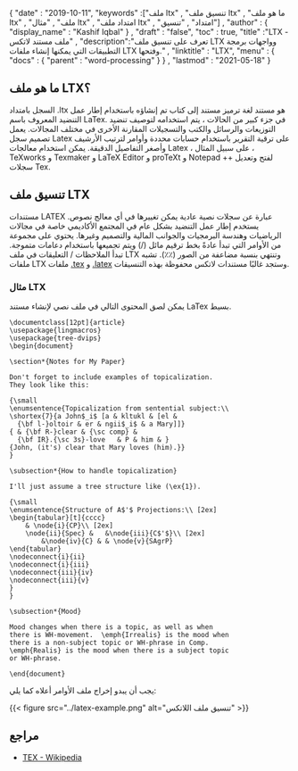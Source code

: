 {
  "date" : "2019-10-11",
  "keywords" :["ملف ltx" , "تنسيق ملف ltx" , "ما هو ملف ltx" , "ملف" , "مثال ltx" , "امتداد ملف ltx" , "امتداد" , "تنسيق"] ,
  "author" : {
    "display_name" : "Kashif Iqbal"
} ,
  "draft" : "false",
  "toc" : true,
  "title" :"LTX - ملف مستند لاتكس" ,
  "description":"تعرف على تنسيق ملف LTX وواجهات برمجة التطبيقات التي يمكنها إنشاء ملفات LTX وفتحها." ,
  "linktitle" : "LTX",
  "menu" : {
    "docs" : {
      "parent" : "word-processing"
}
} ,
  "lastmod" : "2021-05-18"
}

## ما هو ملف LTX؟

السجل بامتداد .ltx هو مستند لغة ترميز مستند إلى كتاب تم إنشاؤه باستخدام إطار عمل التنضيد المعروف باسم LaTex. في جزء كبير من الحالات ، يتم استخدامه لتوصيف تنضيد التوزيعات والرسائل والكتب والتسجيلات المقارنة الأخرى في مختلف المجالات. يعمل تصميم سجل Latex على ترقية التقرير باستخدام حسابات محددة وأوامر لترتيب الأرشيف وأصغر التفاصيل الدقيقة. يمكن استخدام معالجات Latex ، على سبيل المثال ، TeXworks و Texmaker و LaTeX Editor و proTeXt و Notepad ++ لفتح وتعديل سجلات Tex.

## تنسيق ملف LTX

مستندات LATEX عبارة عن سجلات نصية عادية يمكن تغييرها في أي معالج نصوص. يستخدم إطار عمل التنضيد بشكل عام في المجتمع الأكاديمي خاصة في مجالات الرياضيات وهندسة البرمجيات والجوانب المالية والتصميم وغيرها. يحتوي على مجموعة من الأوامر التي تبدأ عادةً بخط ترقيم مائل (/) ويتم تجميعها باستخدام دعامات متموجة. تبدأ الملاحظات / التعليقات في ملف LTX وتنتهي بنسبة مضاعفة من الصور (٪٪). تشبه ملفات LTX ملفات [.tex](/ar/page-description-language/tex/) و [.latex](/ar/word-processing/latex/) وستجد غالبًا مستندات لاتكس محفوظة بهذه التنسيقات.

### مثال LTX

يمكن لصق المحتوى التالي في ملف نصي لإنشاء مستند LaTex بسيط.

```
\documentclass[12pt]{article}
\usepackage{lingmacros}
\usepackage{tree-dvips}
\begin{document}

\section*{Notes for My Paper}

Don't forget to include examples of topicalization.
They look like this:

{\small
\enumsentence{Topicalization from sentential subject:\\
\shortex{7}{a John$_i$ [a & kltukl & [el &
  {\bf l-}oltoir & er & ngii$_i$ & a Mary]]}
{ & {\bf R-}clear & {\sc comp} &
  {\bf IR}.{\sc 3s}-love   & P & him & }
{John, (it's) clear that Mary loves (him).}}
}

\subsection*{How to handle topicalization}

I'll just assume a tree structure like (\ex{1}).

{\small
\enumsentence{Structure of A$'$ Projections:\\ [2ex]
\begin{tabular}[t]{cccc}
    & \node{i}{CP}\\ [2ex]
    \node{ii}{Spec} &   &\node{iii}{C$'$}\\ [2ex]
        &\node{iv}{C} & & \node{v}{SAgrP}
\end{tabular}
\nodeconnect{i}{ii}
\nodeconnect{i}{iii}
\nodeconnect{iii}{iv}
\nodeconnect{iii}{v}
}
}

\subsection*{Mood}

Mood changes when there is a topic, as well as when
there is WH-movement.  \emph{Irrealis} is the mood when
there is a non-subject topic or WH-phrase in Comp.
\emph{Realis} is the mood when there is a subject topic
or WH-phrase.

\end{document}
```

يجب أن يبدو إخراج ملف الأوامر أعلاه كما يلي:

{{< figure src="../latex-example.png" alt="تنسيق ملف اللاتكس" >}}

## مراجع ##

* [TEX - Wikipedia](https://en.wikipedia.org/wiki/TeX)

